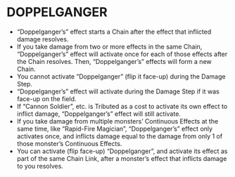 
# DOPPELGANGER

*   “Doppelganger’s” effect starts a Chain after the effect that inflicted damage resolves.
*   If you take damage from two or more effects in the same Chain, “Doppelganger’s” effect will activate once for each of those effects after the Chain resolves. Then, “Doppelganger’s” effects will form a new Chain.
*   You cannot activate “Doppelganger” (flip it face-up) during the Damage Step.
*   “Doppelganger’s” effect will activate during the Damage Step if it was face-up on the field.
*   If “Cannon Soldier”, etc. is Tributed as a cost to activate its own effect to inflict damage, “Doppelganger’s” effect will still activate.
*   If you take damage from multiple monsters’ Continuous Effects at the same time, like “Rapid-Fire Magician”, “Doppelganger’s” effect only activates once, and inflicts damage equal to the damage from only 1 of those monster’s Continuous Effects.
*   You can activate (flip face-up) “Doppelganger”, and activate its effect as part of the same Chain Link, after a monster’s effect that inflicts damage to you resolves.

  